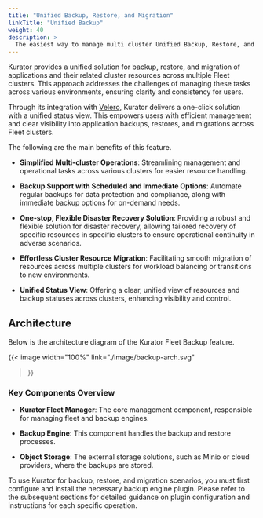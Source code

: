 ```yaml
---
title: "Unified Backup, Restore, and Migration"
linkTitle: "Unified Backup"
weight: 40
description: >
  The easiest way to manage multi cluster Unified Backup, Restore, and Migration with Fleet.
---
```


Kurator provides a unified solution for backup, restore, and migration of applications and their related cluster resources across multiple Fleet clusters. 
This approach addresses the challenges of managing these tasks across various environments, ensuring clarity and consistency for users.

Through its integration with [Velero](https://velero.io/), Kurator delivers a one-click solution with a unified status view. This empowers users with efficient management and clear visibility into application backups, restores, and migrations across Fleet clusters.

The following are the main benefits of this feature.

- **Simplified Multi-cluster Operations**: Streamlining management and operational tasks across various clusters for easier resource handling.

- **Backup Support with Scheduled and Immediate Options**: Automate regular backups for data protection and compliance, along with immediate backup options for on-demand needs.

- **One-stop, Flexible Disaster Recovery Solution**: Providing a robust and flexible solution for disaster recovery, allowing tailored recovery of specific resources in specific clusters to ensure operational continuity in adverse scenarios.

- **Effortless Cluster Resource Migration**: Facilitating smooth migration of resources across multiple clusters for workload balancing or transitions to new environments.

- **Unified Status View**: Offering a clear, unified view of resources and backup statuses across clusters, enhancing visibility and control.

## Architecture

Below is the architecture diagram of the Kurator Fleet Backup feature.

{{< image width="100%"
link="./image/backup-arch.svg"
>}}

### Key Components Overview

- **Kurator Fleet Manager**: The core management component, responsible for managing fleet and backup engines.

- **Backup Engine**: This component handles the backup and restore processes.

- **Object Storage**: The external storage solutions, such as Minio or cloud providers, where the backups are stored.


To use Kurator for backup, restore, and migration scenarios, you must first configure and install the necessary backup engine plugin.
Please refer to the subsequent sections for detailed guidance on plugin configuration and instructions for each specific operation.
